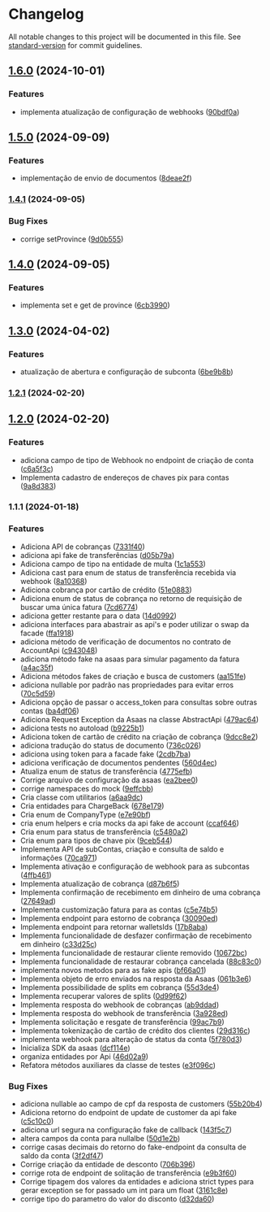 # Changelog

All notable changes to this project will be documented in this file. See [standard-version](https://github.com/conventional-changelog/standard-version) for commit guidelines.

## [1.6.0](https://github.com/jetimob/asaas-sdk-php-laravel/compare/v1.5.1...v1.6.0) (2024-10-01)


### Features

* implementa atualização de configuração de webhooks ([90bdf0a](https://github.com/jetimob/asaas-sdk-php-laravel/commit/90bdf0accf5d8a7b05f370bb527ae9fc557cb9ef))

## [1.5.0](https://github.com/jetimob/asaas-sdk-php-laravel/compare/v1.4.1...v1.5.0) (2024-09-09)


### Features

* implementação de envio de documentos ([8deae2f](https://github.com/jetimob/asaas-sdk-php-laravel/commit/8deae2f90828411030ea4f9c0c92af9bd5d36083))

### [1.4.1](https://github.com/jetimob/asaas-sdk-php-laravel/compare/v1.4.0...v1.4.1) (2024-09-05)


### Bug Fixes

* corrige setProvince ([9d0b555](https://github.com/jetimob/asaas-sdk-php-laravel/commit/9d0b5550d97e2852eff212699b6d470f194c5add))

## [1.4.0](https://github.com/jetimob/asaas-sdk-php-laravel/compare/v1.3.0...v1.4.0) (2024-09-05)


### Features

* implementa set e get de province ([6cb3990](https://github.com/jetimob/asaas-sdk-php-laravel/commit/6cb3990d82cc45637fb49325dadc9b524b66d797))

## [1.3.0](https://github.com/jetimob/asaas-sdk-php-laravel/compare/v1.2.1...v1.3.0) (2024-04-02)


### Features

* atualização de abertura e configuração de subconta ([6be9b8b](https://github.com/jetimob/asaas-sdk-php-laravel/commit/6be9b8b7c932678e999371cf9cdc18e46910a324))

### [1.2.1](https://github.com/jetimob/asaas-sdk-php-laravel/compare/v1.2.0...v1.2.1) (2024-02-20)

## [1.2.0](https://github.com/jetimob/asaas-sdk-php-laravel/compare/v1.1.1...v1.2.0) (2024-02-20)


### Features

* adiciona campo de tipo de Webhook no endpoint de criação de conta ([c6a5f3c](https://github.com/jetimob/asaas-sdk-php-laravel/commit/c6a5f3cb2045504fa1cc303f7a13dfbcf8884a91))
* Implementa cadastro de endereços de chaves pix para contas ([9a8d383](https://github.com/jetimob/asaas-sdk-php-laravel/commit/9a8d383e5602e367510848775e094be0c51d7a86))

### 1.1.1 (2024-01-18)


### Features

* Adiciona API de cobranças ([7331f40](https://github.com/jetimob/asaas-sdk-php-laravel/commit/7331f40b15380cf46c48cbaa3cfb6e4948ee3e8b))
* adiciona api fake de transferências ([d05b79a](https://github.com/jetimob/asaas-sdk-php-laravel/commit/d05b79a2d79e38e46afb28f04638b1d29fa204c9))
* Adiciona campo de tipo na entidade de multa ([1c1a553](https://github.com/jetimob/asaas-sdk-php-laravel/commit/1c1a553f9cfa0624cf185bd999352e2dfb9a4682))
* Adiciona cast para enum de status de transferẽncia recebida via webhook ([8a10368](https://github.com/jetimob/asaas-sdk-php-laravel/commit/8a103685a64f5aa065c9448c6d2b935be00ff5e4))
* Adiciona cobrança por cartão de crédito ([51e0883](https://github.com/jetimob/asaas-sdk-php-laravel/commit/51e0883986e55297b5857339b56c816c9e348a7e))
* Adiciona enum de status de cobrança no retorno de requisição de buscar uma única fatura ([7cd6774](https://github.com/jetimob/asaas-sdk-php-laravel/commit/7cd677416b47a36d1acb4e9e81d21bf66ccc8a5a))
* adiciona getter restante para o data ([14d0992](https://github.com/jetimob/asaas-sdk-php-laravel/commit/14d099218f4d5c322ce53adef80512a2857767c2))
* adiciona interfaces para abastrair as api's e poder utilizar o swap da facade ([ffa1918](https://github.com/jetimob/asaas-sdk-php-laravel/commit/ffa1918d96db52e486a2c11a502eab911f43c01e))
* adiciona método de verificação de documentos no contrato de AccountApi ([c943048](https://github.com/jetimob/asaas-sdk-php-laravel/commit/c943048895ef547d3c24bce48153b9361065916a))
* adiciona método fake na asaas para simular pagamento da fatura ([a4ac35f](https://github.com/jetimob/asaas-sdk-php-laravel/commit/a4ac35f1fe321de9fc6598dd35addb429b85e577))
* Adiciona métodos fakes de criação e busca de customers ([aa151fe](https://github.com/jetimob/asaas-sdk-php-laravel/commit/aa151fe1cf10035c8bc7939dab02ba02f3030cf4))
* adiciona nullable por padrão nas propriedades para evitar erros ([70c5d59](https://github.com/jetimob/asaas-sdk-php-laravel/commit/70c5d59b83000cd89047018e2e3ba1be4266d3ff))
* Adiciona opção de passar o access_token para consultas sobre outras contas ([ba4df06](https://github.com/jetimob/asaas-sdk-php-laravel/commit/ba4df06835dcc4862be1919f78ef6ca71456a49a))
* Adiciona Request Exception da Asaas na classe AbstractApi ([479ac64](https://github.com/jetimob/asaas-sdk-php-laravel/commit/479ac64241b7ea817b14892d6f7767e93f29ca0d))
* adiciona tests no autoload ([b9225b1](https://github.com/jetimob/asaas-sdk-php-laravel/commit/b9225b1662b2f2c9f2248564b06699d83cc5b621))
* Adiciona token de cartão de crédito na criação de cobrança ([9dcc8e2](https://github.com/jetimob/asaas-sdk-php-laravel/commit/9dcc8e24c3d52e7a96cd35e7b10acf61eecb2b20))
* adiciona tradução do status de documento ([736c026](https://github.com/jetimob/asaas-sdk-php-laravel/commit/736c026aa3b4edac02f37cb09f49c790c91f4356))
* adiciona using token para a facade fake ([2cdb7ba](https://github.com/jetimob/asaas-sdk-php-laravel/commit/2cdb7ba910f45e1c1e9e7fe3e667365df558eca1))
* adiciona verificação de documentos pendentes ([560d4ec](https://github.com/jetimob/asaas-sdk-php-laravel/commit/560d4ec78b662076e56dac3b75805dee25fa5aeb))
* Atualiza enum de status de transferência ([4775efb](https://github.com/jetimob/asaas-sdk-php-laravel/commit/4775efb3133e876fed07189781bb13bbc96199bf))
* Corrige arquivo de configuração da asaas ([ea2bee0](https://github.com/jetimob/asaas-sdk-php-laravel/commit/ea2bee079d0c273b01bc38fd00dd6b9401c6ace8))
* corrige namespaces do mock ([9effcbb](https://github.com/jetimob/asaas-sdk-php-laravel/commit/9effcbb21a668e059372c3d7ba6c46eb0d114093))
* Cria classe com utilitarios ([a6aa9dc](https://github.com/jetimob/asaas-sdk-php-laravel/commit/a6aa9dc5e8865238906f956ad41c8e203c6a5680))
* Cria entidades para ChargeBack ([678e179](https://github.com/jetimob/asaas-sdk-php-laravel/commit/678e17973984272c22f3fb09fa163dbb1d271d32))
* Cria enum de CompanyType ([e7e90bf](https://github.com/jetimob/asaas-sdk-php-laravel/commit/e7e90bfd0c8295bd078343180100179ea81360bd))
* cria enum helpers e cria mocks da api fake de account ([ccaf646](https://github.com/jetimob/asaas-sdk-php-laravel/commit/ccaf646a2af487d79bbc2700aa95cb659e4d379f))
* Cria enum para status de transferência ([c5480a2](https://github.com/jetimob/asaas-sdk-php-laravel/commit/c5480a203899a6042084af0a187dd8ce9c6edd50))
* Cria enum para tipos de chave pix ([9ceb544](https://github.com/jetimob/asaas-sdk-php-laravel/commit/9ceb5440f134b077348b205f69af212e2554c73e))
* Implementa API de subContas, criação e consulta de saldo e informações ([70ca971](https://github.com/jetimob/asaas-sdk-php-laravel/commit/70ca97133bc935f70be3595b375d66d1d25cfdb5))
* Implementa ativação e configuração de webhook para as subcontas ([4ffb461](https://github.com/jetimob/asaas-sdk-php-laravel/commit/4ffb461462dcd2b80928f71c37e75ab44877a13a))
* Implementa atualização de cobrança ([d87b6f5](https://github.com/jetimob/asaas-sdk-php-laravel/commit/d87b6f554fe3fbeab926a95208987ac2217fe7f1))
* Implementa confirmação de recebimento em dinheiro de uma cobrança ([27649ad](https://github.com/jetimob/asaas-sdk-php-laravel/commit/27649add0f2dbd24fec2551cef8be1596541cad0))
* Implementa customização fatura para as contas ([c5e74b5](https://github.com/jetimob/asaas-sdk-php-laravel/commit/c5e74b5e9e3af0787c5df6b6162edc0108e05fc4))
* Implementa endpoint para estorno de cobrança ([30090ed](https://github.com/jetimob/asaas-sdk-php-laravel/commit/30090ed17d45ba38a65c40d7ef3590842c0e7312))
* Implementa endpoint para retornar walletsIds ([17b8aba](https://github.com/jetimob/asaas-sdk-php-laravel/commit/17b8aba4181b6ba534db6ad933cb1e81254fca18))
* Implementa funcionalidade de desfazer confirmação de recebimento em dinheiro ([c33d25c](https://github.com/jetimob/asaas-sdk-php-laravel/commit/c33d25c036d907e95c867c01ae2dd23826a80e1e))
* Implementa funcionalidade de restaurar cliente removido ([10672bc](https://github.com/jetimob/asaas-sdk-php-laravel/commit/10672bc798235ecc3cc5c371a4a089d957d93d2a))
* Implementa funcionalidade de restaurar cobrança cancelada ([88c83c0](https://github.com/jetimob/asaas-sdk-php-laravel/commit/88c83c0516b4df3310dc9633749dc86a00a2036e))
* implementa novos metodos para as fake apis ([bf66a01](https://github.com/jetimob/asaas-sdk-php-laravel/commit/bf66a01fc3c32f395774811414b0d56e52c211e7))
* Implementa objeto de erro enviados na resposta da Asaas ([061b3e6](https://github.com/jetimob/asaas-sdk-php-laravel/commit/061b3e61504dbc7ae92860cc78e9d7065af4afbd))
* Implementa possibilidade de splits em cobrança ([55d3de4](https://github.com/jetimob/asaas-sdk-php-laravel/commit/55d3de4b0365955f9f49e39dd19624c06900ce9f))
* Implementa recuperar valores de splits ([0d99f62](https://github.com/jetimob/asaas-sdk-php-laravel/commit/0d99f6275dd36acc0ed5ad7538c03d6c7e66a4a0))
* Implementa resposta do webhook de cobranças ([ab9ddad](https://github.com/jetimob/asaas-sdk-php-laravel/commit/ab9ddad4d4d4320c7c64ba7b307b1550a6f8fed7))
* Implementa resposta do webhook de transferência ([3a928ed](https://github.com/jetimob/asaas-sdk-php-laravel/commit/3a928edd42affaf1193fe12003c08869e34bdb41))
* Implementa solicitação e resgate de transferência ([99ac7b9](https://github.com/jetimob/asaas-sdk-php-laravel/commit/99ac7b96c4ce04708a370cd7b738aba33dbd42a7))
* Implementa tokenização de cartão de crédito dos clientes ([29d316c](https://github.com/jetimob/asaas-sdk-php-laravel/commit/29d316c4299fb6103528021bebdca67264804e34))
* implementa webhook para alteração de status da conta ([5f780d3](https://github.com/jetimob/asaas-sdk-php-laravel/commit/5f780d3d6a0920abd9a6746b045dcb957eaab4b9))
* Inicializa SDK da asaas ([dcf114e](https://github.com/jetimob/asaas-sdk-php-laravel/commit/dcf114e37d4d9ac94d4399dd03a95788d2dac177))
* organiza entidades por Api ([46d02a9](https://github.com/jetimob/asaas-sdk-php-laravel/commit/46d02a98c5e1081e0e06134e0dd2afc338ad6c33))
* Refatora métodos auxiliares da classe de testes ([e3f096c](https://github.com/jetimob/asaas-sdk-php-laravel/commit/e3f096cd1838a0cb05a2709bd5c2713a19c508f6))


### Bug Fixes

* adiciona nullable ao campo de  cpf da resposta de customers ([55b20b4](https://github.com/jetimob/asaas-sdk-php-laravel/commit/55b20b4f9c3b6b00fa2111ac21959c70f0df5214))
* Adiciona retorno do endpoint de update de customer da api fake ([c5c10c0](https://github.com/jetimob/asaas-sdk-php-laravel/commit/c5c10c097ce1e996020e7221f33133682e76eab4))
* adiciona url segura na configuração fake de callback ([143f5c7](https://github.com/jetimob/asaas-sdk-php-laravel/commit/143f5c775dd9d0ef41a7c344aa1dbe4357d59031))
* altera campos da conta para nullalbe ([50d1e2b](https://github.com/jetimob/asaas-sdk-php-laravel/commit/50d1e2b83be34988e374ed943810778c4e573248))
* corrige casas decimais do retorno do fake-endpoint da consulta de saldo da conta ([3f2df47](https://github.com/jetimob/asaas-sdk-php-laravel/commit/3f2df479e88eef77980dabd75b74a3d71d686243))
* Corrige criação da entidade de desconto ([706b396](https://github.com/jetimob/asaas-sdk-php-laravel/commit/706b3967b72d2c88b07a31f3b05134327ed0f9ac))
* corrige rota de endpoint de solitação de transferência ([e9b3f60](https://github.com/jetimob/asaas-sdk-php-laravel/commit/e9b3f6089bd46f9aaf10f8166288f2442063ba7a))
* Corrige tipagem dos valores da entidades e adiciona strict types para gerar exception se for passado um int para um float ([3161c8e](https://github.com/jetimob/asaas-sdk-php-laravel/commit/3161c8e6056da2d726b3f80e2f2c051d67735244))
* corrige tipo do parametro do valor do disconto ([d32da60](https://github.com/jetimob/asaas-sdk-php-laravel/commit/d32da6049ad7199d8dee10f96f08a27d4d16e6c7))
